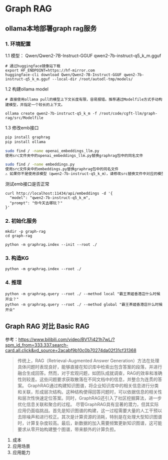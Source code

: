# Graph RAG

## ollama本地部署graph rag服务

### 1. 环境配置

1.1 模型：
Qwen/Qwen2-7B-Instruct-GGUF qwen2-7b-instruct-q5_k_m.gguf

```
# 通过huggingface镜像站下载
export HF_ENDPOINT=https://hf-mirror.com
huggingface-cli download Qwen/Qwen2-7B-Instruct-GGUF qwen2-7b-instruct-q5_k_m.gguf --local-dir /root/autodl-tmp/models/
```

1.2 构建ollama model

```
# 直接使用ollama pull的模型上下文长度有限，容易报错。推荐通过Modelfile方式手动构建模型，并指定一个较长的上下文。

ollama create qwen2-7b-instruct-q5_k_m -f /root/code/cgft-llm/graph-rag/src/Modelfile
```

1.3 修改emb接口

```bash
pip install graphrag
pip install ollama

sudo find / -name openai_embeddings_llm.py
使用src文件夹中的openai_embeddings_llm.py替换graphrag包中的同名文件

sudo find / -name embeddings.py
使用src文件夹中的embeddings.py替换graphrag包中的同名文件
⚠️ 如果你不是使用该模型（qwen2-7b-instruct-q5_k_m），请修改src替换文件中对应的模型名！！！
```

测试emb接口是否正常

```
curl http://localhost:11434/api/embeddings -d '{
  "model": "qwen2-7b-instruct-q5_k_m",
  "prompt": "你今天去哪玩？"
}'
```


### 2. 初始化服务

```
mkdir -p graph-rag 
cd graph-rag

python -m graphrag.index --init --root ./
```

### 3. 构造KG

```
python -m graphrag.index --root ./
```

### 4. 推理

```
python -m graphrag.query --root ./ --method local "霸王茶姬香港店什么时候开业？"
python -m graphrag.query --root ./ --method global "霸王茶姬香港店什么时候开业"

```

## Graph RAG 对比 Basic RAG

参考：https://www.bilibili.com/video/BV17i421h7wL/?spm_id_from=333.337.search-card.all.click&vd_source=2acabf9b10c0b70274da02f31cf31368

> 传统上，RAG（Retrieval-Augmented Answer Generation）方法在处理具体问题时表现良好，能够直接在知识库中检索出包含答案的段落，并进行融合生成回答。然而，对于宏观问题，如团队成就调查，RAG的效率和准确性则较差。这些问题要求获取散落在不同文档中的信息，并整合为连贯的答案。 GraphRAG通过构建知识图谱，将企业知识库中的相关信息进行分类和关联，形成层次结构。这种结构使得回答问题时，可以依据信息的相关性和层次性快速定位答案。同时，GraphRAG还引入了社区挖掘算法，进一步优化信息关联和聚合的过程。 尽管GraphRAG具有显著的潜力，但其实际应用仍面临挑战。首先是知识图谱的构建，这一过程需要大量的人工干预以去除噪声和进行校正。其次是计算资源的消耗，特别是在处理大型知识图谱时，计算复杂度较高。最后，新数据的加入需要频繁更新知识图谱，这可能要求从零开始构建整个图谱，带来额外的计算负担。

1. 成本
2. 应用场景
3. 应用能力